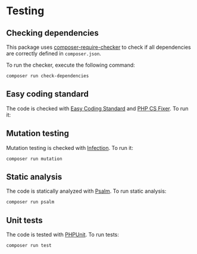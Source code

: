 # Testing

## Checking dependencies

This package uses [composer-require-checker](https://github.com/maglnet/ComposerRequireChecker) to check if all dependencies are correctly defined in `composer.json`.

To run the checker, execute the following command:

```shell
composer run check-dependencies
```

## Easy coding standard

The code is checked with [Easy Coding Standard](https://github.com/easy-coding-standard/easy-coding-standard) and
[PHP CS Fixer](https://github.com/PHP-CS-Fixer/PHP-CS-Fixer). To run it:

## Mutation testing

Mutation testing is checked with [Infection](https://infection.github.io/). To run it:

```shell
composer run mutation
```

## Static analysis

The code is statically analyzed with [Psalm](https://psalm.dev/). To run static analysis:

```shell
composer run psalm
```

## Unit tests

The code is tested with [PHPUnit](https://phpunit.de/). To run tests:

```
composer run test
```
